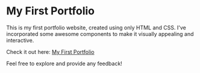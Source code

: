 # My First Portfolio

This is my first portfolio website, created using only HTML and CSS. I've incorporated some awesome components to make it visually appealing and interactive.

Check it out here: [My First Portfolio](https://tanmayhh3009.github.io/newPro/)

Feel free to explore and provide any feedback!
